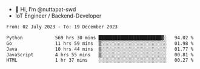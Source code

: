 - 👋 Hi, I’m @nuttapat-swd
- IoT Engineer / Backend-Developer

<!--START_SECTION:waka-->

```txt
From: 02 July 2023 - To: 19 December 2023

Python            569 hrs 30 mins ███████████████████████▓░   94.02 %
Go                11 hrs 59 mins  ▒░░░░░░░░░░░░░░░░░░░░░░░░   01.98 %
Java              10 hrs 44 mins  ▒░░░░░░░░░░░░░░░░░░░░░░░░   01.77 %
JavaScript        4 hrs 55 mins   ▒░░░░░░░░░░░░░░░░░░░░░░░░   00.81 %
HTML              1 hr 37 mins    ░░░░░░░░░░░░░░░░░░░░░░░░░   00.27 %
```

<!--END_SECTION:waka-->

